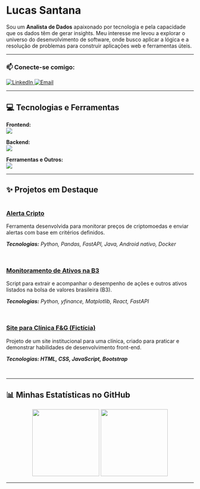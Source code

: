 # Lucas Santana

<p align="left">
  Sou um <strong>Analista de Dados</strong> apaixonado por tecnologia e pela capacidade que os dados têm de gerar insights. Meu interesse me levou a explorar o universo do desenvolvimento de software, onde busco aplicar a lógica e a resolução de problemas para construir aplicações web e ferramentas úteis.
</p>

---

### 📫 Conecte-se comigo:
<p align="left">
  <a href="https://www.linkedin.com/in/lucas-santana-473643199" target="_blank">
    <img src="https://img.shields.io/badge/LinkedIn-0077B5?style=for-the-badge&logo=linkedin&logoColor=white" alt="LinkedIn"/>
  </a>
  <a href="mailto:lucassantanaalves@gmail.com">
    <img src="https://img.shields.io/badge/Email-D14836?style=for-the-badge&logo=gmail&logoColor=white" alt="Email"/>
  </a>
</p>

---

## 💻 Tecnologias e Ferramentas

<p align="left">
  <strong>Frontend:</strong><br>
  <a href="https://skillicons.dev">
    <img src="https://skillicons.dev/icons?i=html,css,javascript,react" />
  </a>
</p>

<p align="left">
  <strong>Backend:</strong><br>
  <a href="https://skillicons.dev">
    <img src="https://skillicons.dev/icons?i=python,postgresql,php,java" />
  </a>
</p>

<p align="left">
  <strong>Ferramentas e Outros:</strong><br>
  <a href="https://skillicons.dev">
    <img src="https://skillicons.dev/icons?i=git,github,docker,figma" />
  </a>
</p>

---

## ✨ Projetos em Destaque

<div style="display: flex; flex-direction: column; gap: 16px;">
  <div>
    <h3><a href="https://github.com/lucassanttana25/alerta-cripto-backend" target="_blank">Alerta Cripto</a></h3>
    <p>Ferramenta desenvolvida para monitorar preços de criptomoedas e enviar alertas com base em critérios definidos.</p>
    <p><i><strong>Tecnologias:</strong> Python, Pandas, FastAPI, Java, Android nativo, Docker</i></p>
  </div>
  <div>
    <h3><a href="https://github.com/lucassanttana25/alertacriptoweb" target="_blank">Monitoramento de Ativos na B3</a></h3>
    <p>Script para extrair e acompanhar o desempenho de ações e outros ativos listados na bolsa de valores brasileira (B3).</p>
    <p><i><strong>Tecnologias:</strong> Python, yfinance, Matplotlib, React, FastAPI</i></p>
  </div>
  <div>
    <h3><a href="https://github.com/diegocgribeiro/sitePpi" target="_blank">Site para Clínica F&G (Fictícia)</a></h3>
    <p>Projeto de um site institucional para uma clínica, criado para praticar e demonstrar habilidades de desenvolvimento front-end.</p>
    <p><i><strong>Tecnologias: HTML, CSS, JavaScript, Bootstrap</i></p>
  </div>
</div>


---

## 📊 Minhas Estatísticas no GitHub

<p align="center">
  <img height="180em" src="https://github-readme-stats.vercel.app/api?username=lucassanttana25&show_icons=true&theme=tokyonight&include_all_commits=true&count_private=true"/>
  <img height="180em" src="https://github-readme-stats.vercel.app/api/top-langs/?username=lucassanttana25&layout=compact&langs_count=7&theme=tokyonight"/>
</p>

---
